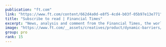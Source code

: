 ```yaml
---
publication: "ft.com"
link: "https://www.ft.com/content/662d4a0d-e8f5-4cd4-b03f-05b97e13e771"
title: "Subscribe to read | Financial Times"
excerpt: "News, analysis and comment from the Financial Times, the worldʼs leading global business publication"
image: "https://www.ft.com/__assets/creatives/product/dynamic-barriers/default.jpg?v=2"
group: pro
rank: 15
---
```

